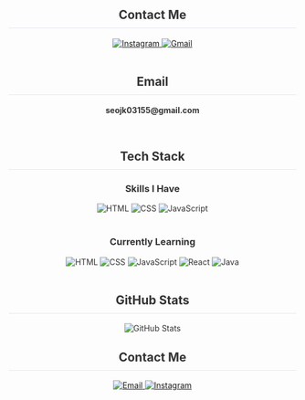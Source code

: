 <div align="center" style="font-family: -apple-system, BlinkMacSystemFont, 'Segoe UI', Roboto, Helvetica, Arial, sans-serif; color: #333;">

  <!-- Header Section -->
  <!-- Contact Section -->
  <h2 style="border-bottom: 1px solid #e5e7eb; padding-bottom: 10px;">Contact Me</h2>
  <div>
    <a href="https://www.instagram.com/jegyeong___" target="_blank">
      <img 
        src="https://img.shields.io/badge/Instagram-4B5563?style=for-the-badge&logo=Instagram&logoColor=white" 
        alt="Instagram"
      />
    </a>
    <a href="mailto:seojk03155@gmail.com">
      <img 
        src="https://img.shields.io/badge/Gmail-4B5563?style=for-the-badge&logo=Gmail&logoColor=white" 
        alt="Gmail"
      />
    </a>
  </div>
  
  <br>
  
  <!-- Email Section -->
  <h2 style="border-bottom: 1px solid #e5e7eb; padding-bottom: 10px;">Email</h2>
  <p><strong>seojk03155@gmail.com</strong></p>
  
  <br>
  
  <!-- Tech Stack Section -->
  <h2 style="border-bottom: 1px solid #e5e7eb; padding-bottom: 10px;">Tech Stack</h2>
  
  <!-- Skills I Have -->
  <h3>Skills I Have</h3>
  <div>
    <img 
      src="https://img.shields.io/badge/HTML-4B5563?style=for-the-badge&logo=HTML5&logoColor=white" 
      alt="HTML" 
    />
    <img 
      src="https://img.shields.io/badge/CSS-4B5563?style=for-the-badge&logo=CSS3&logoColor=white" 
      alt="CSS" 
    />
    <img 
      src="https://img.shields.io/badge/JavaScript-4B5563?style=for-the-badge&logo=JavaScript&logoColor=white" 
      alt="JavaScript" 
    />
  </div>
  
  <br>
  
  <!-- Currently Learning -->
  <h3>Currently Learning</h3>
  <div>
    <img 
      src="https://img.shields.io/badge/HTML-4B5563?style=for-the-badge&logo=HTML5&logoColor=white" 
      alt="HTML" 
    />
    <img 
      src="https://img.shields.io/badge/CSS-4B5563?style=for-the-badge&logo=CSS3&logoColor=white" 
      alt="CSS" 
    />
    <img 
      src="https://img.shields.io/badge/JavaScript-4B5563?style=for-the-badge&logo=JavaScript&logoColor=white" 
      alt="JavaScript" 
    />
    <img 
      src="https://img.shields.io/badge/React-4B5563?style=for-the-badge&logo=React&logoColor=white" 
      alt="React" 
    />
    <img 
      src="https://img.shields.io/badge/Java-4B5563?style=for-the-badge&logo=Java&logoColor=white" 
      alt="Java" 
    />
  </div>
  
  <br>
  
  <!-- GitHub Stats Section -->
  <h2 style="border-bottom: 1px solid #e5e7eb; padding-bottom: 10px;">GitHub Stats</h2>
  <img 
    src="https://github-readme-stats.vercel.app/api?username=YourGitHubUsername&show_icons=true&theme=default" 
    alt="GitHub Stats" 
    style="max-width: 100%;"
  />
  
  <br>
  
  <!-- Footer Contact Section -->
  <h2 style="border-bottom: 1px solid #e5e7eb; padding-bottom: 10px;">Contact Me</h2>
  <div>
    <a href="mailto:seojk03155@gmail.com">
      <img 
        src="https://img.shields.io/badge/seojk03155@gmail.com-4B5563?style=flat-square&logo=Gmail&logoColor=white" 
        alt="Email"
      />
    </a>
    <a href="https://www.instagram.com/jegyeong___" target="_blank">
      <img 
        src="https://img.shields.io/badge/Instagram-4B5563?style=flat-square&logo=Instagram&logoColor=white" 
        alt="Instagram"
      />
    </a>
  </div>
  
</div>



